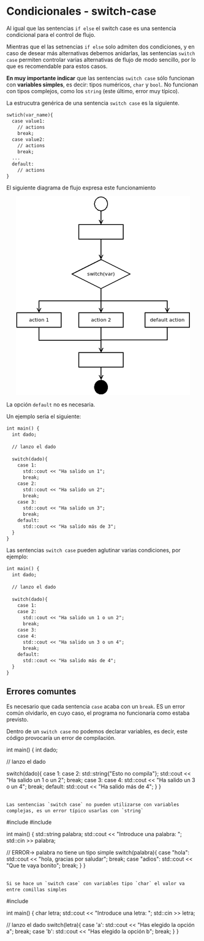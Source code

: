 # Condicionales - switch-case

Al igual que las sentencias `if else` el switch case es una sentencia condicional para el control de flujo.

Mientras que el las setnencias `if else` solo admiten dos condiciones, y en caso de desear más alternativas debemos anidarlas, las sentencias `switch case` permiten controlar varias alternativas de flujo de modo sencillo, por lo que es recomendable para estos casos.

**En muy importante indicar** que las sentencias `switch case` sólo funcionan con **variables simples**, es decir: tipos numéricos, `char` y  `bool`. No funcionan con tipos complejos, como los `string` (este último, error muy típico).

La estrucutra genérica de una sentencia `switch case` es la siguiente.

```
swtich(var_name){
  case value1:
    // actions
    break;
  case value2:
    // actions
    break;
  ...
  default:
    // actions
} 
```

El siguiente diagrama de flujo expresa este funcionamiento

<p align="center">
<img src="./images/switch.png" alt="Switch-case"/>
</p>

La opción `default` no es necesaria.

Un ejemplo seria el siguiente:

``` 
int main() {
  int dado;

  // lanzo el dado

  switch(dado){
    case 1:
      std::cout << "Ha salido un 1";
      break;
    case 2:
      std::cout << "Ha salido un 2";
      break;
    case 3:
      std::cout << "Ha salido un 3";
      break;
    default:
      std::cout << "Ha salido más de 3";
  }
}
``` 

Las sentencias `switch case` pueden aglutinar varias condiciones, por ejemplo:

``` 
int main() {
  int dado;

  // lanzo el dado

  switch(dado){
    case 1:
    case 2:
      std::cout << "Ha salido un 1 o un 2";
      break;
    case 3:
    case 4:
      std::cout << "Ha salido un 3 o un 4";
      break;
    default:
      std::cout << "Ha salido más de 4";
  }
}
``` 

## Errores comuntes

Es necesario que cada sentencia `case` acaba con un `break`. ES un error común olvidarlo, en cuyo caso, el programa no funcionaría como estaba previsto.

Dentro de un `switch case` no podemos declarar variables, es decir, este código provocaría un error de compilación.

int main() {
  int dado;

  // lanzo el dado

  switch(dado){
    case 1:
    case 2:
      std::string{"Esto no compila"};
      std::cout << "Ha salido un 1 o un 2";
      break;
    case 3:
    case 4:
      std::cout << "Ha salido un 3 o un 4";
      break;
    default:
      std::cout << "Ha salido más de 4";
  }
}
``` 

Las sentencias `switch case` no pueden utilizarse con variables complejas, es un error típico usarlas con `string`

```
#include <iostream>
#include <string>

int main() {
  std::string palabra;
  std::cout << "Introduce una palabra: ";
  std::cin >> palabra;

  // ERROR-> palabra no tiene un tipo simple
  switch(palabra){
    case "hola":
      std::cout << "hola, gracias por saludar";
      break;
    case "adios":
      std::cout << "Que te vaya bonito";
      break;
  }
}
```

Si se hace un `switch case` con variables tipo `char` el valor va entre comillas simples

```
#include <iostream>

int main() {
  char letra;
  std::cout << "Introduce una letra: ";
  std::cin >> letra;

  // lanzo el dado
  switch(letra){
    case 'a':
      std::cout << "Has elegido la opción a";
      break;
    case 'b':
      std::cout << "Has elegido la opción b";
      break;
  }
}
```

